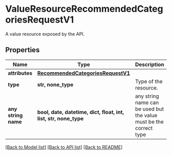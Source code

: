 # ValueResourceRecommendedCategoriesRequestV1

A value resource exposed by the API.

## Properties
Name | Type | Description | Notes
------------ | ------------- | ------------- | -------------
**attributes** | [**RecommendedCategoriesRequestV1**](RecommendedCategoriesRequestV1.md) |  | [optional] 
**type** | **str, none_type** | Type of the resource. | [optional] 
**any string name** | **bool, date, datetime, dict, float, int, list, str, none_type** | any string name can be used but the value must be the correct type | [optional]

[[Back to Model list]](../README.md#documentation-for-models) [[Back to API list]](../README.md#documentation-for-api-endpoints) [[Back to README]](../README.md)


